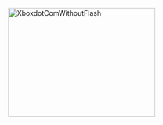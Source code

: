[<img style="border-right: 0px; border-top: 0px; border-left: 0px; border-bottom: 0px" height="222" alt="XboxdotComWithoutFlash" src="http://duncanmackenzie.net/images/75bcf004-ab67-498f-b5ea-08cad2ab6274.png" width="300" border="0" />](http://xbox.com "Xbox.com's home page without flash")